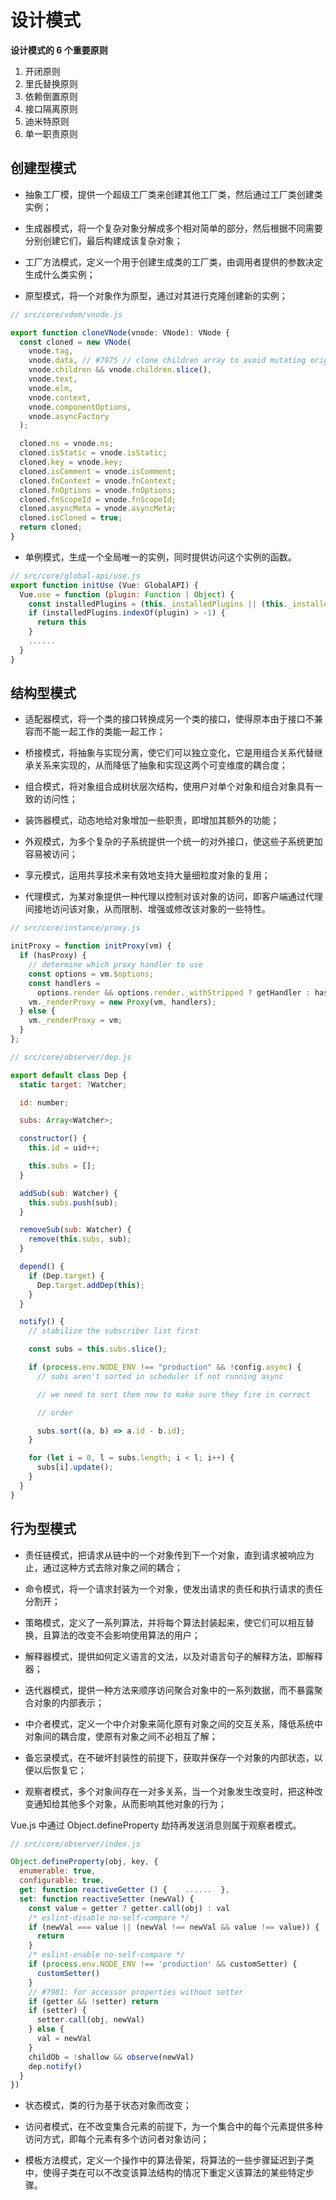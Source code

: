 # 设计模式

**设计模式的 6 个重要原则**

1. 开闭原则
2. 里氏替换原则
3. 依赖倒置原则
4. 接口隔离原则
5. 迪米特原则
6. 单一职责原则

## 创建型模式

- 抽象工厂模，提供一个超级工厂类来创建其他工厂类，然后通过工厂类创建类实例；

- 生成器模式，将一个复杂对象分解成多个相对简单的部分，然后根据不同需要分别创建它们，最后构建成该复杂对象；

- 工厂方法模式，定义一个用于创建生成类的工厂类，由调用者提供的参数决定生成什么类实例；

- 原型模式，将一个对象作为原型，通过对其进行克隆创建新的实例；

```js
// src/core/vdom/vnode.js

export function cloneVNode(vnode: VNode): VNode {
  const cloned = new VNode(
    vnode.tag,
    vnode.data, // #7975 // clone children array to avoid mutating original in case of cloning // a child.
    vnode.children && vnode.children.slice(),
    vnode.text,
    vnode.elm,
    vnode.context,
    vnode.componentOptions,
    vnode.asyncFactory
  );

  cloned.ns = vnode.ns;
  cloned.isStatic = vnode.isStatic;
  cloned.key = vnode.key;
  cloned.isComment = vnode.isComment;
  cloned.fnContext = vnode.fnContext;
  cloned.fnOptions = vnode.fnOptions;
  cloned.fnScopeId = vnode.fnScopeId;
  cloned.asyncMeta = vnode.asyncMeta;
  cloned.isCloned = true;
  return cloned;
}
```

- 单例模式，生成一个全局唯一的实例，同时提供访问这个实例的函数。

```js
// src/core/global-api/use.js
export function initUse (Vue: GlobalAPI) {
  Vue.use = function (plugin: Function | Object) {
    const installedPlugins = (this._installedPlugins || (this._installedPlugins = []    ))
    if (installedPlugins.indexOf(plugin) > -1) {
      return this
    }
    ......
  }
}
```

## 结构型模式

- 适配器模式，将一个类的接口转换成另一个类的接口，使得原本由于接口不兼容而不能一起工作的类能一起工作；

- 桥接模式，将抽象与实现分离，使它们可以独立变化，它是用组合关系代替继承关系来实现的，从而降低了抽象和实现这两个可变维度的耦合度；

- 组合模式，将对象组合成树状层次结构，使用户对单个对象和组合对象具有一致的访问性；

- 装饰器模式，动态地给对象增加一些职责，即增加其额外的功能；

- 外观模式，为多个复杂的子系统提供一个统一的对外接口，使这些子系统更加容易被访问；

- 享元模式，运用共享技术来有效地支持大量细粒度对象的复用；

- 代理模式，为某对象提供一种代理以控制对该对象的访问，即客户端通过代理间接地访问该对象，从而限制、增强或修改该对象的一些特性。

```js
// src/core/instance/proxy.js

initProxy = function initProxy(vm) {
  if (hasProxy) {
    // determine which proxy handler to use
    const options = vm.$options;
    const handlers =
      options.render && options.render._withStripped ? getHandler : hasHandler;
    vm._renderProxy = new Proxy(vm, handlers);
  } else {
    vm._renderProxy = vm;
  }
};

// src/core/observer/dep.js

export default class Dep {
  static target: ?Watcher;

  id: number;

  subs: Array<Watcher>;

  constructor() {
    this.id = uid++;

    this.subs = [];
  }

  addSub(sub: Watcher) {
    this.subs.push(sub);
  }

  removeSub(sub: Watcher) {
    remove(this.subs, sub);
  }

  depend() {
    if (Dep.target) {
      Dep.target.addDep(this);
    }
  }

  notify() {
    // stabilize the subscriber list first

    const subs = this.subs.slice();

    if (process.env.NODE_ENV !== "production" && !config.async) {
      // subs aren't sorted in scheduler if not running async

      // we need to sort them now to make sure they fire in correct

      // order

      subs.sort((a, b) => a.id - b.id);
    }

    for (let i = 0, l = subs.length; i < l; i++) {
      subs[i].update();
    }
  }
}
```

## 行为型模式

- 责任链模式，把请求从链中的一个对象传到下一个对象，直到请求被响应为止，通过这种方式去除对象之间的耦合；

- 命令模式，将一个请求封装为一个对象，使发出请求的责任和执行请求的责任分割开；

- 策略模式，定义了一系列算法，并将每个算法封装起来，使它们可以相互替换，且算法的改变不会影响使用算法的用户；

- 解释器模式，提供如何定义语言的文法，以及对语言句子的解释方法，即解释器；

- 迭代器模式，提供一种方法来顺序访问聚合对象中的一系列数据，而不暴露聚合对象的内部表示；

- 中介者模式，定义一个中介对象来简化原有对象之间的交互关系，降低系统中对象间的耦合度，使原有对象之间不必相互了解；

- 备忘录模式，在不破坏封装性的前提下，获取并保存一个对象的内部状态，以便以后恢复它；

- 观察者模式，多个对象间存在一对多关系，当一个对象发生改变时，把这种改变通知给其他多个对象，从而影响其他对象的行为；

Vue.js 中通过 Object.defineProperty 劫持再发送消息则属于观察者模式。

```js
// src/core/observer/index.js

Object.defineProperty(obj, key, {
  enumerable: true,
  configurable: true,
  get: function reactiveGetter () {    ......  },
  set: function reactiveSetter (newVal) {
    const value = getter ? getter.call(obj) : val
    /* eslint-disable no-self-compare */
    if (newVal === value || (newVal !== newVal && value !== value)) {
      return
    }
    /* eslint-enable no-self-compare */
    if (process.env.NODE_ENV !== 'production' && customSetter) {
      customSetter()
    }
    // #7981: for accessor properties without setter
    if (getter && !setter) return
    if (setter) {
      setter.call(obj, newVal)
    } else {
      val = newVal
    }
    childOb = !shallow && observe(newVal)
    dep.notify()
  }
})

```

- 状态模式，类的行为基于状态对象而改变；

- 访问者模式，在不改变集合元素的前提下，为一个集合中的每个元素提供多种访问方式，即每个元素有多个访问者对象访问；

- 模板方法模式，定义一个操作中的算法骨架，将算法的一些步骤延迟到子类中，使得子类在可以不改变该算法结构的情况下重定义该算法的某些特定步骤。
